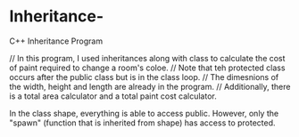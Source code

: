 # Inheritance-
C++ Inheritance Program 

// In this program, I used inheritances along with class to calculate the cost of paint required to change a room's coloe.
// Note that teh protected class occurs after the public class but is in the class loop.
// The dimesnions of the width, height and length are already in the program.
// Additionally, there is a total area calculator and a total paint cost calculator. 


In the class shape, everything is able to access public. 
However, only the "spawn" (function that is inherited from shape) has access to protected. 
